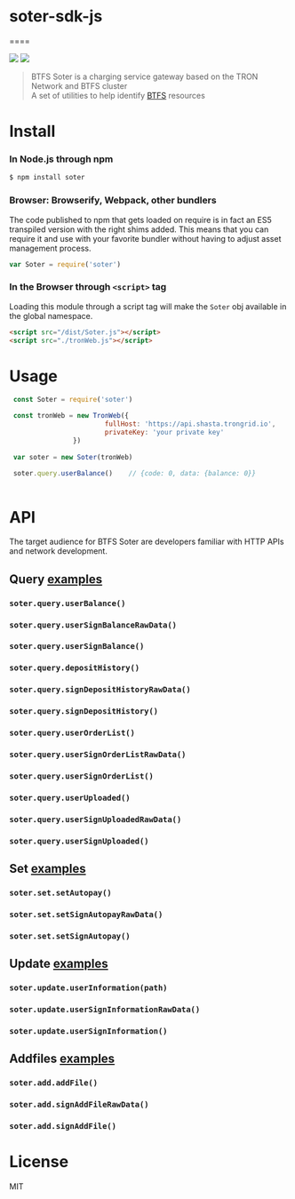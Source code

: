 # soter-sdk-js

====

<p>
  <a href=""><img src="https://img.shields.io/badge/npm-%3E%3D6.0.0-orange.svg?style=flat" /></a>
  <a href=""><img src="https://img.shields.io/badge/Node.js-%3E%3D10.0.0-orange.svg?style=flat" /></a>
  <br>
</p>

> BTFS Soter is a charging service gateway based on the TRON Network and BTFS cluster<br/>
> A set of utilities to help identify [BTFS](https://BTFS.io/) resources

# Install

### In Node.js through npm

```bash
$ npm install soter
```

### Browser: Browserify, Webpack, other bundlers

The code published to npm that gets loaded on require is in fact an ES5 transpiled version with the right shims added. This means that you can require it and use with your favorite bundler without having to adjust asset management process.

```js
var Soter = require('soter')
```


### In the Browser through `<script>` tag

Loading this module through a script tag will make the ```Soter``` obj available in the global namespace.

```html
<script src="/dist/Soter.js"></script>
<script src="./tronWeb.js"></script>
```

# Usage
```javascript
 const Soter = require('soter')

 const tronWeb = new TronWeb({
                        fullHost: 'https://api.shasta.trongrid.io',
                        privateKey: 'your private key'
                })
    
 var soter = new Soter(tronWeb)              

 soter.query.userBalance()    // {code: 0, data: {balance: 0}}
	

```

# API

The target audience for BTFS Soter are developers familiar with HTTP APIs and network development.


## Query [examples](https://github.com/TRON-US/soter-sdk-js/blob/master/examples/query.html)



### `soter.query.userBalance()`

### `soter.query.userSignBalanceRawData()`

### `soter.query.userSignBalance()`

### `soter.query.depositHistory()`

### `soter.query.signDepositHistoryRawData()`

### `soter.query.signDepositHistory()`

### `soter.query.userOrderList()`

### `soter.query.userSignOrderListRawData()`

### `soter.query.userSignOrderList()`


### `soter.query.userUploaded()`

### `soter.query.userSignUploadedRawData()`

### `soter.query.userSignUploaded()`

## Set [examples](https://github.com/TRON-US/soter-sdk-js/blob/master/examples/set.html)

### `soter.set.setAutopay()`

### `soter.set.setSignAutopayRawData()`

### `soter.set.setSignAutopay()`


## Update [examples](https://github.com/TRON-US/soter-sdk-js/blob/master/examples/update.html)


### `soter.update.userInformation(path)`

### `soter.update.userSignInformationRawData()`

### `soter.update.userSignInformation()`


## Addfiles [examples](https://github.com/TRON-US/soter-sdk-js/blob/master/examples/addFile.html)

### `soter.add.addFile()`

### `soter.add.signAddFileRawData()`

### `soter.add.signAddFile()`


# License

MIT
